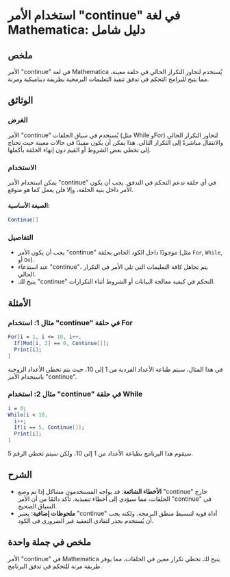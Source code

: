 <!--
Meta Description: # استخدام الأمر "continue" في لغة Mathematica: دليل شامل ## ملخص الأمر "continue" في لغة Mathematica يُستخدم لتجاوز التكرار الحالي في حلقة معينة، مما ...
Meta Keywords: continue, الأمر, mathematica, إلى, استخدام
-->

# استخدام الأمر "continue" في لغة Mathematica: دليل شامل

## ملخص
الأمر "continue" في لغة Mathematica يُستخدم لتجاوز التكرار الحالي في حلقة معينة، مما يتيح للبرامج التحكم في تدفق تنفيذ التعليمات البرمجية بطريقة ديناميكية ومرنة.

## الوثائق
### الغرض
الأمر "continue" يُستخدم في سياق الحلقات (مثل While وFor) لتجاوز التكرار الحالي والانتقال مباشرةً إلى التكرار التالي. هذا يمكن أن يكون مفيدًا في حالات معينة حيث تحتاج إلى تخطي بعض الشروط أو القيم دون إنهاء الحلقة بأكملها.

### الاستخدام
يمكن استخدام الأمر "continue" في أي حلقة تدعم التحكم في التدفق. يجب أن يكون الأمر داخل بنية الحلقة، وإلا فلن يعمل كما هو متوقع. 

#### الصيغة الأساسية:
```mathematica
Continue[]
```

### التفاصيل
- يجب أن يكون الأمر "continue" موجودًا داخل الكود الخاص بحلقة (مثل `For`, `While`, أو `Do`).
- عند استدعاء "continue"، يتم تجاهل كافة التعليمات التي تلي الأمر في التكرار الحالي.
- يتيح لك "continue" التحكم في كيفية معالجة البيانات أو الشروط أثناء التكرارات.

## الأمثلة
### مثال 1: استخدام "continue" في حلقة For
```mathematica
For[i = 1, i <= 10, i++,
  If[Mod[i, 2] == 0, Continue[]];
  Print[i];
]
```
في هذا المثال، سيتم طباعة الأعداد الفردية من 1 إلى 10، حيث يتم تخطي الأعداد الزوجية باستخدام الأمر "continue".

### مثال 2: استخدام "continue" في حلقة While
```mathematica
i = 0;
While[i < 10,
  i++;
  If[i == 5, Continue[]];
  Print[i];
]
```
سيقوم هذا البرنامج بطباعة الأعداد من 1 إلى 10، ولكن سيتم تخطي الرقم 5.

## الشرح
- **الأخطاء الشائعة**: قد يواجه المستخدمون مشاكل إذا تم وضع "continue" خارج الحلقات، مما سيؤدي إلى أخطاء تنفيذية. تأكد دائمًا من أن الأمر "continue" في السياق الصحيح.
- **ملحوظات إضافية**: يعتبر "continue" أداة قوية لتبسيط منطق البرمجة، ولكنه يجب أن يُستخدم بحذر لتفادي التعقيد غير الضروري في الكود.

## ملخص في جملة واحدة
الأمر "continue" في Mathematica يتيح لك تخطي تكرار معين في الحلقات، مما يوفر طريقة مرنة للتحكم في تدفق البرنامج.